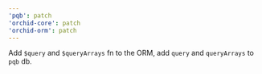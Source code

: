 ```yaml
---
'pqb': patch
'orchid-core': patch
'orchid-orm': patch
---
```


Add `$query` and `$queryArrays` fn to the ORM, add `query` and `queryArrays` to `pqb` db.

